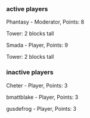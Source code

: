 ### active players
Phantasy - Moderator, Points: 8

Tower: 2 blocks tall

Smada - Player, Points: 9

Tower: 2 blocks tall

### inactive players

Cheter - Player, Points: 3

bmattblake - Player, Points: 3

gusdefrog - Player, Points: 3
